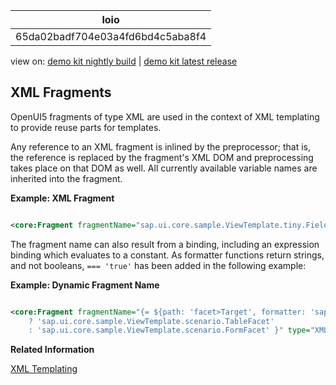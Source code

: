 <!-- loio65da02badf704e03a4fd6bd4c5aba8f4 -->

| loio |
| -----|
| 65da02badf704e03a4fd6bd4c5aba8f4 |

<div id="loio">

view on: [demo kit nightly build](https://sdk.openui5.org/nightly/#/topic/65da02badf704e03a4fd6bd4c5aba8f4) | [demo kit latest release](https://sdk.openui5.org/topic/65da02badf704e03a4fd6bd4c5aba8f4)</div>

## XML Fragments

OpenUI5 fragments of type XML are used in the context of XML templating to provide reuse parts for templates.

Any reference to an XML fragment is inlined by the preprocessor; that is, the reference is replaced by the fragment's XML DOM and preprocessing takes place on that DOM as well. All currently available variable names are inherited into the fragment.

**Example: XML Fragment**

```xml

<core:Fragment fragmentName="sap.ui.core.sample.ViewTemplate.tiny.Field" type="XML"/>
```

The fragment name can also result from a binding, including an expression binding which evaluates to a constant. As formatter functions return strings, and not booleans, `=== 'true'` has been added in the following example:

**Example: Dynamic Fragment Name**

```xml

<core:Fragment fragmentName="{= ${path: 'facet>Target', formatter: 'sap.ui.model.odata.AnnotationHelper.isMultiple'} === 'true'
    ? 'sap.ui.core.sample.ViewTemplate.scenario.TableFacet'
    : 'sap.ui.core.sample.ViewTemplate.scenario.FormFacet' }" type="XML"/>
```

**Related Information**  


[XML Templating](XML_Templating_5ee619f.md "The XML templating concept enables you to use an XML view as a template. This template is transformed by an XML preprocessor on the source level, the XML DOM, at runtime just before an OpenUI5 control tree is created from the XML source.")

